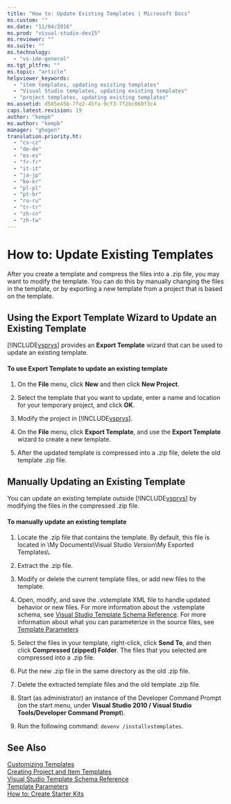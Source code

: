 ```yaml
---
title: "How to: Update Existing Templates | Microsoft Docs"
ms.custom: ""
ms.date: "11/04/2016"
ms.prod: "visual-studio-dev15"
ms.reviewer: ""
ms.suite: ""
ms.technology: 
  - "vs-ide-general"
ms.tgt_pltfrm: ""
ms.topic: "article"
helpviewer_keywords: 
  - "item templates, updating existing templates"
  - "Visual Studio templates, updating existing templates"
  - "project templates, updating existing templates"
ms.assetid: d585e45b-7fe2-45fa-9cf3-7f2bc060f3c4
caps.latest.revision: 19
author: "kempb"
ms.author: "kempb"
manager: "ghogen"
translation.priority.ht: 
  - "cs-cz"
  - "de-de"
  - "es-es"
  - "fr-fr"
  - "it-it"
  - "ja-jp"
  - "ko-kr"
  - "pl-pl"
  - "pt-br"
  - "ru-ru"
  - "tr-tr"
  - "zh-cn"
  - "zh-tw"
---
```

# How to: Update Existing Templates
After you create a template and compress the files into a .zip file, you may want to modify the template. You can do this by manually changing the files in the template, or by exporting a new template from a project that is based on the template.  
  
## Using the Export Template Wizard to Update an Existing Template  
 [!INCLUDE[vsprvs](../code-quality/includes/vsprvs_md.md)] provides an **Export Template** wizard that can be used to update an existing template.  
  
#### To use Export Template to update an existing template  
  
1.  On the **File** menu, click **New** and then click **New Project**.  
  
2.  Select the template that you want to update, enter a name and location for your temporary project, and click **OK**.  
  
3.  Modify the project in [!INCLUDE[vsprvs](../code-quality/includes/vsprvs_md.md)].  
  
4.  On the **File** menu, click **Export Template**, and use the **Export Template** wizard to create a new template.  
  
5.  After the updated template is compressed into a .zip file, delete the old template .zip file.  
  
## Manually Updating an Existing Template  
 You can update an existing template outside [!INCLUDE[vsprvs](../code-quality/includes/vsprvs_md.md)] by modifying the files in the compressed .zip file.  
  
#### To manually update an existing template  
  
1.  Locate the .zip file that contains the template. By default, this file is located in \My Documents\Visual Studio *Version*\My Exported Templates\\.  
  
2.  Extract the .zip file.  
  
3.  Modify or delete the current template files, or add new files to the template.  
  
4.  Open, modify, and save the .vstemplate XML file to handle updated behavior or new files. For more information about the .vstemplate schema, see [Visual Studio Template Schema Reference](../extensibility/visual-studio-template-schema-reference.md). For more information about what you can parameterize in the source files, see [Template Parameters](../ide/template-parameters.md)  
  
5.  Select the files in your template, right-click, click **Send To**, and then click **Compressed (zipped) Folder**. The files that you selected are compressed into a .zip file.  
  
6.  Put the new .zip file in the same directory as the old .zip file.  
  
7.  Delete the extracted template files and the old template .zip file.  
  
8.  Start (as administrator) an instance of the Developer Command Prompt (on the start menu, under **Visual Studio 2010 / Visual Studio Tools/Developer Command Prompt**).  
  
9. Run the following command: `devenv /installvstemplates`.  
  
## See Also  
 [Customizing Templates](../ide/customizing-project-and-item-templates.md)   
 [Creating Project and Item Templates](../ide/creating-project-and-item-templates.md)   
 [Visual Studio Template Schema Reference](../extensibility/visual-studio-template-schema-reference.md)   
 [Template Parameters](../ide/template-parameters.md)   
 [How to: Create Starter Kits](../ide/how-to-create-starter-kits.md)